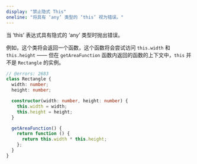 ```yaml
---
display: "禁止隐式 This"
oneline: "将具有 ‘any’ 类型的 ‘this’ 视为错误。"
---
```


当 ‘this’ 表达式具有隐式的 ‘any’ 类型时抛出错误。

例如，这个类将会返回一个函数，这个函数将会尝试访问 `this.width` 和 `this.height` —— 但在 `getAreaFunction` 函数内返回的函数的上下文中，`this` 并不是 `Rectangle` 的实例。


```ts twoslash
// @errors: 2683
class Rectangle {
  width: number;
  height: number;

  constructor(width: number, height: number) {
    this.width = width;
    this.height = height;
  }

  getAreaFunction() {
    return function () {
      return this.width * this.height;
    };
  }
}
```
